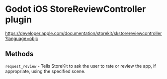 # Godot iOS StoreReviewController plugin

https://developer.apple.com/documentation/storekit/skstorereviewcontroller?language=objc

## Methods

`request_review` - Tells StoreKit to ask the user to rate or review the app, if appropriate, using the specified scene.
